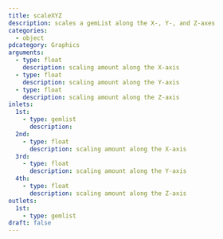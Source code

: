 ```yaml
---
title: scaleXYZ
description: scales a gemList along the X-, Y-, and Z-axes
categories:
  - object
pdcategory: Graphics
arguments:
  - type: float
    description: scaling amount along the X-axis
  - type: float
    description: scaling amount along the Y-axis
  - type: float
    description: scaling amount along the Z-axis
inlets:
  1st:
    - type: gemlist
      description:
  2nd:
    - type: float
      description: scaling amount along the X-axis
  3rd:
    - type: float
      description: scaling amount along the Y-axis
  4th:
    - type: float
      description: scaling amount along the Z-axis
outlets:
  1st:
    - type: gemlist
draft: false
---
```

